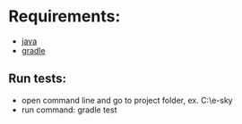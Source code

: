 # Requirements:
 - [java](http://www.oracle.com/technetwork/java/javase/downloads/jdk8-downloads-2133151.html)
 - [gradle](https://gradle.org/install/#manually)

## Run tests:
  - open command line and go to project folder, ex. C:\e-sky
  - run command: gradle test
